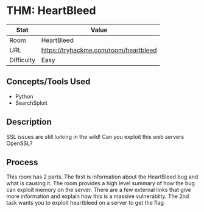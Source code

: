 # THM: HeartBleed

| Stat       | Value                                        |
| ---------- | -------------------------------------------- |
| Room       | HeartBleed                                   |
| URL        | https://tryhackme.com/room/heartbleed        |
| Difficulty | Easy                                         |

## Concepts/Tools Used

- Python
- SearchSploit

## Description

SSL issues are still lurking in the wild! Can you exploit this web servers OpenSSL?

## Process

This room has 2 parts. The first is information about the HeartBleed bug and what is causing it. The room provides a high level summary of how the bug can exploit memory on the server. There are a few external links that give more information and explain how this is a massive vulnerablity. The 2nd task wants you to exploit heartbleed on a server to get the flag.

